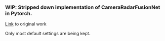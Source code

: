 ### WIP: Stripped down implementation of CameraRadarFusionNet in Pytorch.

[Link](https://github.com/TUMFTM/CameraRadarFusionNet) to original work

Only most default settings are being kept.
